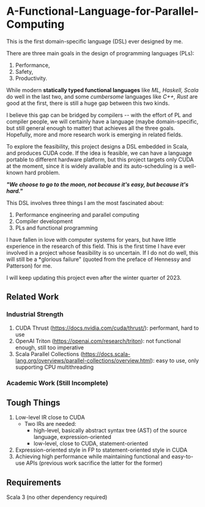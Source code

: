# A-Functional-Language-for-Parallel-Computing

This is the first domain-specific language (DSL) ever designed by me.

There are three main goals in the design of programming languages (PLs):
1. Performance,
2. Safety,
3. Productivity.

While modern **statically typed functional languages** like *ML, Haskell, Scala* do well in the last two, and some *cumbersome* languages like *C++, Rust* are good at the first, there is still a huge gap between this two kinds.

I believe this gap can be bridged by compilers -- with the effort of PL and compiler people, we will certainly have a language (maybe domain-specific, but still general enough to matter) that achieves all the three goals.
Hopefully, more and more research work is emerging in related fields.

To explore the feasibility, this project designs a DSL embedded in Scala, and produces CUDA code.
If the idea is feasible, we can have a language portable to different hardware platform, but this project targets only CUDA at the moment, since it is widely available and its auto-scheduling is a well-known hard problem.

***"We choose to go to the moon, not because it's easy, but because it's hard."***

This DSL involves three things I am the most fascinated about:
1. Performance engineering and parallel computing
2. Compiler development
3. PLs and functional programming
 
I have fallen in love with computer systems for years, but have little experience in the research of this field.
This is the first time I have ever involved in a project whose feasibility is so uncertain.
If I do not do well, this will still be a *glorious failure" (quoted from the preface of Hennessy and Patterson) for me.

I will keep updating this project even after the winter quarter of 2023.

## Related Work
### Industrial Strength
1. CUDA Thrust (https://docs.nvidia.com/cuda/thrust/): performant, hard to use
2. OpenAI Triton (https://openai.com/research/triton): not functional enough, still too imperative
3. Scala Parallel Collections (https://docs.scala-lang.org/overviews/parallel-collections/overview.html): easy to use, only supporting CPU multithreading
### Academic Work (Still Incomplete)

## Tough Things
1. Low-level IR close to CUDA
    - Two IRs are needed: 
      - high-level, basically abstract syntax tree (AST) of the source language, expression-oriented
      - low-level, close to CUDA, statement-oriented
2. Expression-oriented style in FP to statement-oriented style in CUDA
3. Achieving high performance while maintaining functional and easy-to-use APIs (previous work sacrifice the latter for the former)

## Requirements
Scala 3 (no other dependency required)
